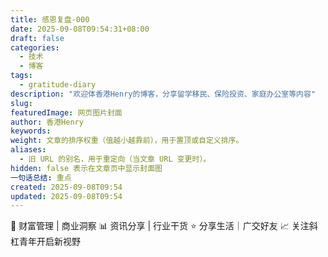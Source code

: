 ```yaml
---
title: 感恩复盘-000
date: 2025-09-08T09:54:31+08:00
draft: false
categories:
  - 技术
  - 博客
tags:
  - gratitude-diary
description: "欢迎体香港Henry的博客，分享留学移民、保险投资、家庭办公室等内容"
slug:
featuredImage: 网页图片封面
author: 香港Henry
keywords:
weight: 文章的排序权重（值越小越靠前），用于置顶或自定义排序。
aliases:
  - 旧 URL 的别名，用于重定向（当文章 URL 变更时）。
hidden: false 表示在文章页中显示封面图
一句话总结: 重点
created: 2025-09-08T09:54
updated: 2025-09-08T09:54
---
```

💼 财富管理 | 商业洞察
📊 资讯分享 | 行业干货
⭐️ 分享生活｜广交好友
📈 关注斜杠青年开启新视野
